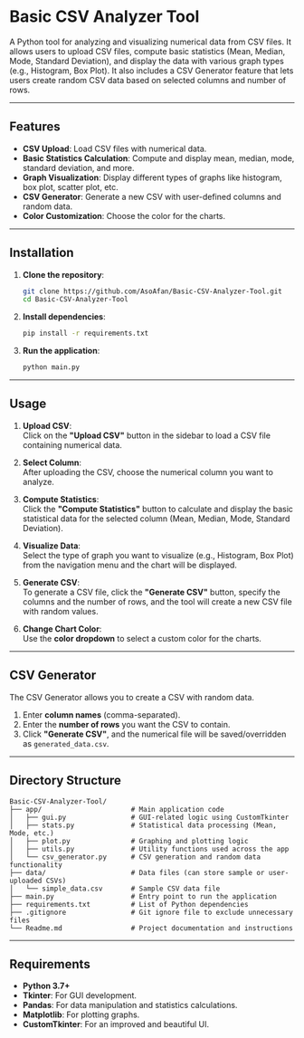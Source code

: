 # **Basic CSV Analyzer Tool**

A Python tool for analyzing and visualizing numerical data from CSV files. It allows users to upload CSV files, compute basic statistics (Mean, Median, Mode, Standard Deviation), and display the data with various graph types (e.g., Histogram, Box Plot). It also includes a CSV Generator feature that lets users create random CSV data based on selected columns and number of rows.

---

## **Features**

- **CSV Upload**: Load CSV files with numerical data.
- **Basic Statistics Calculation**: Compute and display mean, median, mode, standard deviation, and more.
- **Graph Visualization**: Display different types of graphs like histogram, box plot, scatter plot, etc.
- **CSV Generator**: Generate a new CSV with user-defined columns and random data.
- **Color Customization**: Choose the color for the charts.

---

## **Installation**

1. **Clone the repository**:
    ```bash
    git clone https://github.com/AsoAfan/Basic-CSV-Analyzer-Tool.git
    cd Basic-CSV-Analyzer-Tool
    ```

2. **Install dependencies**:
    ```bash
    pip install -r requirements.txt
    ```

3. **Run the application**:
    ```bash
    python main.py
    ```

---

## **Usage**

1. **Upload CSV**:  
   Click on the **"Upload CSV"** button in the sidebar to load a CSV file containing numerical data.
   
2. **Select Column**:  
   After uploading the CSV, choose the numerical column you want to analyze.

3. **Compute Statistics**:  
   Click the **"Compute Statistics"** button to calculate and display the basic statistical data for the selected column (Mean, Median, Mode, Standard Deviation).

4. **Visualize Data**:  
   Select the type of graph you want to visualize (e.g., Histogram, Box Plot) from the navigation menu and the chart will be displayed.

5. **Generate CSV**:  
   To generate a CSV file, click the **"Generate CSV"** button, specify the columns and the number of rows, and the tool will create a new CSV file with random values.

6. **Change Chart Color**:  
   Use the **color dropdown** to select a custom color for the charts.

---

## **CSV Generator**

The CSV Generator allows you to create a CSV with random data. 

1. Enter **column names** (comma-separated).
2. Enter the **number of rows** you want the CSV to contain.
3. Click **"Generate CSV"**, and the numerical file will be saved/overridden as `generated_data.csv`.

---

## **Directory Structure**

```
Basic-CSV-Analyzer-Tool/
├── app/                      # Main application code
│   ├── gui.py                # GUI-related logic using CustomTkinter
│   ├── stats.py              # Statistical data processing (Mean, Mode, etc.)
│   ├── plot.py               # Graphing and plotting logic
│   ├── utils.py              # Utility functions used across the app
│   └── csv_generator.py      # CSV generation and random data functionality
├── data/                     # Data files (can store sample or user-uploaded CSVs)
│   └── simple_data.csv       # Sample CSV data file
├── main.py                   # Entry point to run the application
├── requirements.txt          # List of Python dependencies
├── .gitignore                # Git ignore file to exclude unnecessary files
└── Readme.md                 # Project documentation and instructions

```
---

## **Requirements**

- **Python 3.7+**
- **Tkinter**: For GUI development.
- **Pandas**: For data manipulation and statistics calculations.
- **Matplotlib**: For plotting graphs.
- **CustomTkinter**: For an improved and beautiful UI.
